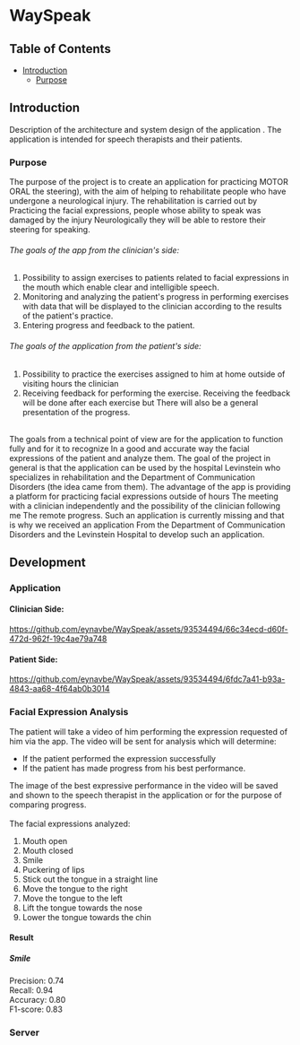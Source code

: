 # WaySpeak
## Table of Contents  
 - [Introduction](#introduction)  
   - [Purpose](#purpose)  
   
## Introduction
Description of the architecture and system design of the application
. The application is intended for speech therapists and their patients.

### Purpose
The purpose of the project is to create an application for practicing MOTOR ORAL
the steering), with the aim of helping to rehabilitate people who have undergone a neurological injury. The rehabilitation is carried out by
Practicing the facial expressions, people whose ability to speak was damaged by the injury
Neurologically they will be able to restore their steering for speaking.
###### The goals of the app from the clinician's side:
1) Possibility to assign exercises to patients related to facial expressions in the mouth
which enable clear and intelligible speech.
2) Monitoring and analyzing the patient's progress in performing exercises with data that will be displayed
to the clinician according to the results of the patient's practice.
3) Entering progress and feedback to the patient.

###### The goals of the application from the patient's side:
1) Possibility to practice the exercises assigned to him at home outside of visiting hours
the clinician
2) Receiving feedback for performing the exercise. Receiving the feedback will be done after each exercise but
There will also be a general presentation of the progress.

</br>
The goals from a technical point of view are for the application to function fully and for it to recognize
In a good and accurate way the facial expressions of the patient and analyze them.
The goal of the project in general is that the application can be used by the hospital
Levinstein who specializes in rehabilitation and the Department of Communication Disorders (the idea came from them).
The advantage of the app is providing a platform for practicing facial expressions outside of hours
The meeting with a clinician independently and the possibility of the clinician following me
The remote progress. Such an application is currently missing and that is why we received an application
From the Department of Communication Disorders and the Levinstein Hospital to develop such an application.


## Development



### Application
#### Clinician Side:



https://github.com/eynavbe/WaySpeak/assets/93534494/66c34ecd-d60f-472d-962f-19c4ae79a748




#### Patient Side:
https://github.com/eynavbe/WaySpeak/assets/93534494/6fdc7a41-b93a-4843-aa68-4f64ab0b3014

### Facial Expression Analysis
The patient will take a video of him performing the expression requested of him via the app. The video will be sent for analysis which will determine:
- If the patient performed the expression successfully
- If the patient has made progress from his best performance.</br>


The image of the best expressive performance in the video will be saved and shown to the speech therapist in the application or for the purpose of comparing progress.</br></br>
The facial expressions analyzed:
1) Mouth open
2) Mouth closed
3) Smile
4) Puckering of lips
5) Stick out the tongue in a straight line
6) Move the tongue to the right
7) Move the tongue to the left
8) Lift the tongue towards the nose
9) Lower the tongue towards the chin
#### Result
##### Smile
Precision: 0.74 </br>
Recall: 0.94 </br>
Accuracy: 0.80 </br>
F1-score: 0.83 </br>

### Server




